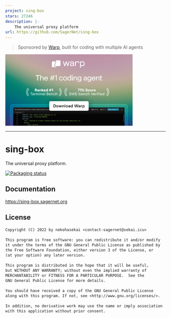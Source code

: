 ```yaml
---
project: sing-box
stars: 27246
description: |-
    The universal proxy platform
url: https://github.com/SagerNet/sing-box
---
```


> Sponsored by [Warp](https://go.warp.dev/sing-box), built for coding with multiple AI agents

<a href="https://go.warp.dev/sing-box">
<img alt="Warp sponsorship" width="400" src="https://github.com/warpdotdev/brand-assets/raw/refs/heads/main/Github/Sponsor/Warp-Github-LG-02.png">
</a>

---

# sing-box

The universal proxy platform.

[![Packaging status](https://repology.org/badge/vertical-allrepos/sing-box.svg)](https://repology.org/project/sing-box/versions)

## Documentation

https://sing-box.sagernet.org

## License

```
Copyright (C) 2022 by nekohasekai <contact-sagernet@sekai.icu>

This program is free software: you can redistribute it and/or modify
it under the terms of the GNU General Public License as published by
the Free Software Foundation, either version 3 of the License, or
(at your option) any later version.

This program is distributed in the hope that it will be useful,
but WITHOUT ANY WARRANTY; without even the implied warranty of
MERCHANTABILITY or FITNESS FOR A PARTICULAR PURPOSE.  See the
GNU General Public License for more details.

You should have received a copy of the GNU General Public License
along with this program. If not, see <http://www.gnu.org/licenses/>.

In addition, no derivative work may use the name or imply association
with this application without prior consent.
```
